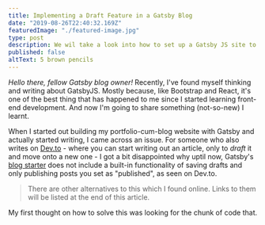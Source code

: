 ```yaml
---
title: Implementing a Draft Feature in a Gatsby Blog
date: "2019-08-26T22:40:32.169Z"
featuredImage: "./featured-image.jpg"
type: post
description: We wil take a look into how to set up a Gatsby JS site to use Twitter Bootstrap's CDN
published: false
altText: 5 brown pencils
---
```


_Hello there, fellow Gatsby blog owner!_
Recently, I've found myself thinking and writing about GatsbyJS. Mostly because, like Bootstrap and React, it's one of the best thing that has happened to me since I started learning front-end development. And now I'm going to share something (not-so-new) I learnt.

When I started out building my portfolio-cum-blog website with Gatsby and actually started writing, I came across an issue. For someone who also writes on [Dev.to](https://dev.to) - where you can start writing out an article, only to _draft_ it and move onto a new one - I got a bit disappointed why uptil now, Gatsby's [blog starter](https://www.gatsbyjs.org/starters/gatsbyjs/gatsby-starter-blog/) does not include a built-in functionality of saving drafts and only publishing posts you set as "published", as seen on Dev.to.

>There are other alternatives to this which I found online. Links to them will be listed at the end of this article.

My first thought on how to solve this was looking for the chunk of code that.
